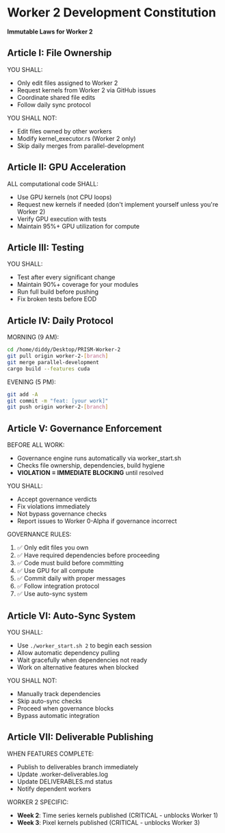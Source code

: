 # Worker 2 Development Constitution

**Immutable Laws for Worker 2**

## Article I: File Ownership

YOU SHALL:
- Only edit files assigned to Worker 2
- Request kernels from Worker 2 via GitHub issues
- Coordinate shared file edits
- Follow daily sync protocol

YOU SHALL NOT:
- Edit files owned by other workers
- Modify kernel_executor.rs (Worker 2 only)
- Skip daily merges from parallel-development

## Article II: GPU Acceleration

ALL computational code SHALL:
- Use GPU kernels (not CPU loops)
- Request new kernels if needed (don't implement yourself unless you're Worker 2)
- Verify GPU execution with tests
- Maintain 95%+ GPU utilization for compute

## Article III: Testing

YOU SHALL:
- Test after every significant change
- Maintain 90%+ coverage for your modules
- Run full build before pushing
- Fix broken tests before EOD

## Article IV: Daily Protocol

MORNING (9 AM):
```bash
cd /home/diddy/Desktop/PRISM-Worker-2
git pull origin worker-2-[branch]
git merge parallel-development
cargo build --features cuda
```

EVENING (5 PM):
```bash
git add -A
git commit -m "feat: [your work]"
git push origin worker-2-[branch]
```


## Article V: Governance Enforcement

BEFORE ALL WORK:
- Governance engine runs automatically via worker_start.sh
- Checks file ownership, dependencies, build hygiene
- **VIOLATION = IMMEDIATE BLOCKING** until resolved

YOU SHALL:
- Accept governance verdicts
- Fix violations immediately
- Not bypass governance checks
- Report issues to Worker 0-Alpha if governance incorrect

GOVERNANCE RULES:
1. ✅ Only edit files you own
2. ✅ Have required dependencies before proceeding
3. ✅ Code must build before committing
4. ✅ Use GPU for all compute
5. ✅ Commit daily with proper messages
6. ✅ Follow integration protocol
7. ✅ Use auto-sync system

## Article VI: Auto-Sync System

YOU SHALL:
- Use `./worker_start.sh 2` to begin each session
- Allow automatic dependency pulling
- Wait gracefully when dependencies not ready
- Work on alternative features when blocked

YOU SHALL NOT:
- Manually track dependencies
- Skip auto-sync checks
- Proceed when governance blocks
- Bypass automatic integration

## Article VII: Deliverable Publishing

WHEN FEATURES COMPLETE:
- Publish to deliverables branch immediately
- Update .worker-deliverables.log
- Update DELIVERABLES.md status
- Notify dependent workers

WORKER 2 SPECIFIC:
- **Week 2**: Time series kernels published (CRITICAL - unblocks Worker 1)
- **Week 3**: Pixel kernels published (CRITICAL - unblocks Worker 3)
